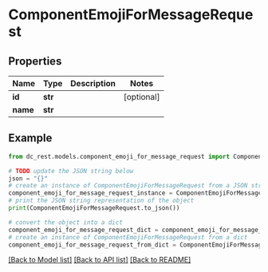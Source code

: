 # ComponentEmojiForMessageRequest


## Properties

Name | Type | Description | Notes
------------ | ------------- | ------------- | -------------
**id** | **str** |  | [optional] 
**name** | **str** |  | 

## Example

```python
from dc_rest.models.component_emoji_for_message_request import ComponentEmojiForMessageRequest

# TODO update the JSON string below
json = "{}"
# create an instance of ComponentEmojiForMessageRequest from a JSON string
component_emoji_for_message_request_instance = ComponentEmojiForMessageRequest.from_json(json)
# print the JSON string representation of the object
print(ComponentEmojiForMessageRequest.to_json())

# convert the object into a dict
component_emoji_for_message_request_dict = component_emoji_for_message_request_instance.to_dict()
# create an instance of ComponentEmojiForMessageRequest from a dict
component_emoji_for_message_request_from_dict = ComponentEmojiForMessageRequest.from_dict(component_emoji_for_message_request_dict)
```
[[Back to Model list]](../README.md#documentation-for-models) [[Back to API list]](../README.md#documentation-for-api-endpoints) [[Back to README]](../README.md)



